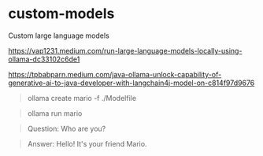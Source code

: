 # custom-models
Custom large language models

https://vap1231.medium.com/run-large-language-models-locally-using-ollama-dc33102c6de1

https://tpbabparn.medium.com/java-ollama-unlock-capability-of-generative-ai-to-java-developer-with-langchain4j-model-on-c814f97d9676


  > ollama create mario -f ./Modelfile

  > ollama run mario

  > Question: Who are you?

  > Answer: Hello! It's your friend Mario.
